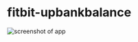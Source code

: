 fitbit-upbankbalance
====================

![screenshot of app](https://media.discordapp.net/attachments/503185570004992000/775237787703050280/Screen_Shot_2020-11-09_at_1.57.57_pm.png)

